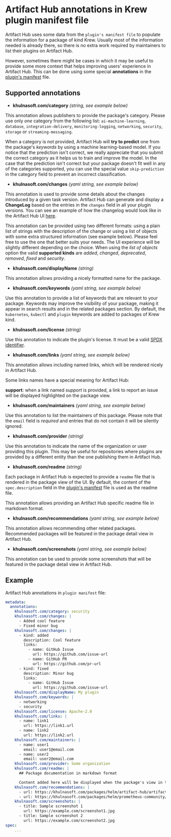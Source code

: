 # Artifact Hub annotations in Krew plugin manifest file

Artifact Hub uses some data from the `plugin's manifest file` to populate the information for a package of kind Krew. Usually most of the information needed is already there, so there is no extra work required by maintainers to list their plugins on Artifact Hub.

However, sometimes there might be cases in which it may be useful to provide some more context that helps improving users' experience in Artifact Hub. This can be done using some special **annotations** in the [plugin's manifest](https://krew.sigs.k8s.io/docs/developer-guide/plugin-manifest/) file.

## Supported annotations

- **khulnasoft.com/category** *(string, see example below)*

This annotation allows publishers to provide the package's category. Please use only *one* category from the following list: `ai-machine-learning`, `database`, `integration-delivery`, `monitoring-logging`, `networking`, `security`, `storage` or `streaming-messaging`.

When a category is not provided, Artifact Hub will **try to predict** one from the package's *keywords* by using a machine learning-based model. If you notice that the prediction isn't correct, we really appreciate that you submit the correct category as it helps us to train and improve the model. In the case that the prediction isn't correct but your package doesn't fit well in any of the categories supported, you can use the special value `skip-prediction` in the category field to prevent an incorrect classification.

- **khulnasoft.com/changes** *(yaml string, see example below)*

This annotation is used to provide some details about the changes introduced by a given task version. Artifact Hub can generate and display a **ChangeLog** based on the entries in the `changes` field in all your plugin versions. You can see an example of how the changelog would look like in the Artifact Hub UI [here](https://khulnasoft.com/packages/helm/artifact-hub/artifact-hub?modal=changelog).

This annotation can be provided using two different formats: using a plain list of strings with the description of the change or using a list of objects with some extra structured information (see example below). Please feel free to use the one that better suits your needs. The UI experience will be slightly different depending on the choice. When using the *list of objects* option the valid **supported kinds** are *added*, *changed*, *deprecated*, *removed*, *fixed* and *security*.

- **khulnasoft.com/displayName** *(string)*

This annotation allows providing a nicely formatted name for the package.

- **khulnasoft.com/keywords** *(yaml string, see example below)*

Use this annotation to provide a list of keywords that are relevant to your package. Keywords may improve the visibility of your package, making it appear in search results and in the related packages section. By default, the `kubernetes`, `kubectl` and `plugin` keywords are added to packages of Krew kind.

- **khulnasoft.com/license** *(string)*

Use this annotation to indicate the plugin's license. It must be a valid [SPDX identifier](https://spdx.org/licenses/).

- **khulnasoft.com/links** *(yaml string, see example below)*

This annotation allows including named links, which will be rendered nicely in Artifact Hub.

Some links names have a special meaning for Artifact Hub:

**support**: when a link named *support* is provided, a link to report an issue will be displayed highlighted on the package view.

- **khulnasoft.com/maintainers** *(yaml string, see example below)*

Use this annotation to list the maintainers of this package. Please note that the `email` field is *required* and entries that do not contain it will be silently ignored.

- **khulnasoft.com/provider** *(string)*

Use this annotation to indicate the name of the organization or user providing this plugin. This may be useful for repositories where plugins are provided by a different entity than the one publishing them in Artifact Hub.

- **khulnasoft.com/readme** *(string)*

Each package in Artifact Hub is expected to provide a `readme` file that is rendered in the package view of the UI. By default, the content of the `spec.description` field in the [plugin's manifest](https://krew.sigs.k8s.io/docs/developer-guide/plugin-manifest/) file is used as the readme file.

This annotation allows providing an Artifact Hub specific readme file in markdown format.

- **khulnasoft.com/recommendations** *(yaml string, see example below)*

This annotation allows recommending other related packages. Recommended packages will be featured in the package detail view in Artifact Hub.

- **khulnasoft.com/screenshots** *(yaml string, see example below)*

This annotation can be used to provide some screenshots that will be featured in the package detail view in Artifact Hub.

## Example

Artifact Hub annotations in `plugin manifest` file:

```yaml
metadata:
  annotations:
    khulnasoft.com/category: security
    khulnasoft.com/changes: |
      - Added cool feature
      - Fixed minor bug
    khulnasoft.com/changes: |
      - kind: added
        description: Cool feature
        links:
          - name: GitHub Issue
            url: https://github.com/issue-url
          - name: GitHub PR
            url: https://github.com/pr-url
      - kind: fixed
        description: Minor bug
        links:
          - name: GitHub Issue
            url: https://github.com/issue-url
    khulnasoft.com/displayName: My plugin
    khulnasoft.com/keywords: |
      - networking
      - security
    khulnasoft.com/license: Apache-2.0
    khulnasoft.com/links: |
      - name: link1
        url: https://link1.url
      - name: link2
        url: https://link2.url
    khulnasoft.com/maintainers: |
      - name: user1
        email: user1@email.com
      - name: user2
        email: user2@email.com
    khulnasoft.com/provider: Some organization
    khulnasoft.com/readme: |
      ## Package documentation in markdown format

      Content added here will be displayed when the package's view in the UI.
    khulnasoft.com/recommendations: |
      - url: https://khulnasoft.com/packages/helm/artifact-hub/artifact-hub
      - url: https://khulnasoft.com/packages/helm/prometheus-community/kube-prometheus-stack
    khulnasoft.com/screenshots: |
      - title: Sample screenshot 1
        url: https://example.com/screenshot1.jpg
      - title: Sample screenshot 2
        url: https://example.com/screenshot2.jpg
spec:
    ...
```
